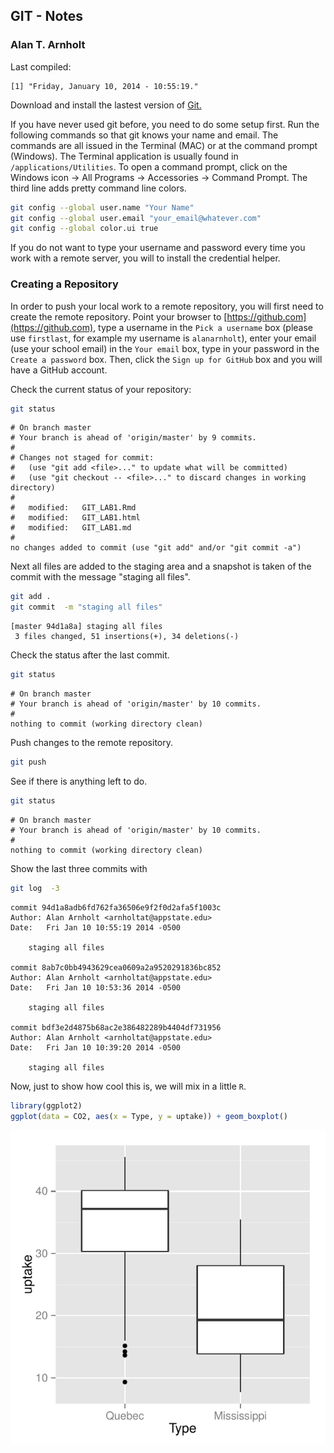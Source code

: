 ## GIT - Notes
### Alan T. Arnholt

Last compiled:

```
[1] "Friday, January 10, 2014 - 10:55:19."
```


Download and install the lastest version of [Git.](http://git-scm.com/downloads)






If you have never used git before, you need to do some setup first.  Run the following
commands so that git knows your name and email.  The commands are all issued in the
Terminal (MAC) or at the command prompt (Windows).  The Terminal application is 
usually found in `/applications/Utilities`.  To open a command prompt, click on the 
Windows icon -> All Programs -> Accessories -> Command Prompt.  The third line adds 
pretty command line colors.  



```bash
git config --global user.name "Your Name"
git config --global user.email "your_email@whatever.com"
git config --global color.ui true
```


If you do not want to type your username and password every time you work with a remote server, you will to install the credential helper.

### Creating a Repository

In order to push your local work to a remote repository, you will first need to create
the remote repository.  Point your browser to [https://github.com](https://github.com),
type a username in the `Pick a username` box (please use `firstlast`, for example my username is `alanarnholt`), enter your email (use your school email) in the `Your email` box, type in your password in the `Create a password` box. Then, click the `Sign up for GitHub` box and you will have a GitHub account.

Check the current status of your repository:

```bash
git status
```

```
# On branch master
# Your branch is ahead of 'origin/master' by 9 commits.
#
# Changes not staged for commit:
#   (use "git add <file>..." to update what will be committed)
#   (use "git checkout -- <file>..." to discard changes in working directory)
#
#	modified:   GIT_LAB1.Rmd
#	modified:   GIT_LAB1.html
#	modified:   GIT_LAB1.md
#
no changes added to commit (use "git add" and/or "git commit -a")
```


Next all files are added to the staging area and a snapshot is taken of the commit with the message "staging all files".

```bash
git add .
git commit  -m "staging all files"
```

```
[master 94d1a8a] staging all files
 3 files changed, 51 insertions(+), 34 deletions(-)
```


Check the status after the last commit.

```bash
git status
```

```
# On branch master
# Your branch is ahead of 'origin/master' by 10 commits.
#
nothing to commit (working directory clean)
```

Push changes to the remote repository. 

```bash
git push
```

See if there is anything left to do.

```bash
git status
```

```
# On branch master
# Your branch is ahead of 'origin/master' by 10 commits.
#
nothing to commit (working directory clean)
```

Show the last three commits with

```bash
git log  -3
```

```
commit 94d1a8adb6fd762fa36506e9f2f0d2afa5f1003c
Author: Alan Arnholt <arnholtat@appstate.edu>
Date:   Fri Jan 10 10:55:19 2014 -0500

    staging all files

commit 8ab7c0bb4943629cea0609a2a9520291836bc852
Author: Alan Arnholt <arnholtat@appstate.edu>
Date:   Fri Jan 10 10:53:36 2014 -0500

    staging all files

commit bdf3e2d4875b68ac2e386482289b4404df731956
Author: Alan Arnholt <arnholtat@appstate.edu>
Date:   Fri Jan 10 10:39:20 2014 -0500

    staging all files
```


Now, just to show how cool this is, we will mix in a little `R`.


```r
library(ggplot2)
ggplot(data = CO2, aes(x = Type, y = uptake)) + geom_boxplot()
```

<img src="figure/unnamed-chunk-1.pdf" title="plot of chunk unnamed-chunk-1" alt="plot of chunk unnamed-chunk-1" style="display: block; margin: auto;" />

